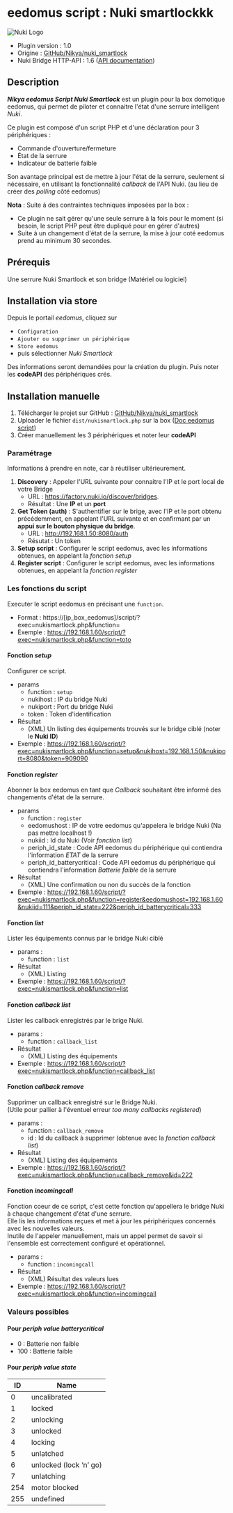 # eedomus script : Nuki smartlockkk

![Nuki Logo](dist/img/nikya_nukismartlock "Logo Nuki smartlock by Nikya")

* Plugin version : 1.0
* Origine : [GitHub/Nikya/nuki_smartlock](https://github.com/Nikya/eedomusScript_nuki_smartlock "Origine sur GitHub")
* Nuki Bridge HTTP-API : 1.6 ([API documentation](https://nuki.io/fr/api/))

## Description
***Nikya eedomus Script Nuki Smartlock*** est un plugin pour la box domotique eedomus, qui permet de piloter et connaitre l'état d'une serrure intelligent _Nuki_.

Ce plugin est composé d'un script PHP et d'une déclaration pour 3 périphériques :
- Commande d'ouverture/fermeture
- État de la serrure
- Indicateur de batterie faible

Son avantage principal est de mettre à jour l'état de la serrure, seulement si nécessaire, en utilisant la fonctionnalité _callback_ de l'API Nuki. (au lieu de créer des _polling_ côté eedomus)

**Nota** : Suite à des contraintes techniques imposées par la box :
* Ce plugin ne sait gérer qu'une seule serrure à la fois pour le moment (si besoin, le script PHP peut être dupliqué pour en gérer d'autres)
* Suite à un changement d'état de la serrure, la mise à jour coté eedomus prend au minimum 30 secondes.

## Prérequis

Une serrure Nuki Smartlock et son bridge (Matériel ou logiciel)

## Installation via store

Depuis le portail _eedomus_, cliquez sur
- `Configuration`
- `Ajouter ou supprimer un périphérique`
- `Store eedomus`
- puis sélectionner _Nuki Smartlock_

Des informations seront demandées pour la création du plugin. Puis noter les **codeAPI** des périphériques crés.

## Installation manuelle

1. Télécharger le projet sur GitHub : [GitHub/Nikya/nuki_smartlock](https://github.com/Nikya/eedomusScript_nuki_smartlock "Origine sur GitHub")
1. Uploader le fichier `dist/nukismartlock.php` sur la box ([Doc eedomus script](http://doc.eedomus.com/view/Scripts#Script_HTTP_sur_la_box_eedomus))
2. Créer manuellement les 3 périphériques et noter leur **codeAPI**

### Paramétrage

Informations à prendre en note, car à réutiliser ultérieurement.

1. **Discovery** : Appeler l'URL suivante pour connaitre l'IP et le port local de votre Bridge
	* URL : https://factory.nuki.io/discover/bridges.
	* Résultat : Une **IP** et un **port**
2. **Get Token (auth)** : S'authentifier sur le brige, avec l'IP et le port obtenu précédemment, en appelant l'URL suivante et en confirmant par un **appui sur le bouton physique du bridge**.
 	* URL : http://192.168.1.50:8080/auth
 	* Résutat : Un token
3. **Setup script** : Configurer le script eedomus, avec les informations obtenues, en appelant la _fonction setup_
5. **Register script** : Configurer le script eedomus, avec les informations obtenues, en appelant la _fonction register_

### Les fonctions du script

Executer le script eedomus en précisant une `function`.

* Format : https://[ip_box_eedomus]/script/?exec=nukismartlock.php&function=
* Exemple : https://192.168.1.60/script/?exec=nukismartlock.php&function=toto

#### Fonction _setup_

Configurer ce script.

* params
	- function : `setup`
	- nukihost : IP du bridge Nuki
	- nukiport : Port du bridge Nuki
	- token : Token d'identification
* Résultat
	- (XML) Un listing des équipements trouvés sur le bridge ciblé (noter le **Nuki ID**)
* Exemple : https://192.168.1.60/script/?exec=nukismartlock.php&function=setup&nukihost=192.168.1.50&nukiport=8080&token=909090

#### Fonction _register_

Abonner la box eedomus en tant que _Callback_ souhaitant être informé des changements d'état de la serrure.

* params
	- function : `register`
	- eedomushost : IP de votre eedomus qu'appelera le bridge Nuki (Na pas mettre localhost !)
	- nukiid : Id du Nuki (Voir _fonction list_)
	- periph_id_state : Code API eedomus du périphérique qui contiendra l'information _ETAT_ de la serrure
	- periph_id_batterycritical : Code API eedomus du périphérique qui contiendra l'information _Batterie faible_ de la serrure
* Résultat
	- (XML) Une confirmation ou non du succès de la fonction
* Exemple : https://192.168.1.60/script/?exec=nukismartlock.php&function=register&eedomushost=192.168.1.60&nukiid=111&periph_id_state=222&periph_id_batterycritical=333

#### Fonction _list_

Lister les équipements connus par le bridge Nuki ciblé

* params :
	- function : `list`
* Résultat
	- (XML) Listing
* Exemple : https://192.168.1.60/script/?exec=nukismartlock.php&function=list

#### Fonction _callback list_

Lister les callback enregistrés par le brige Nuki.

* params :
	- function : `callback_list`
* Résultat
	- (XML) Listing des équipements
* Exemple : https://192.168.1.60/script/?exec=nukismartlock.php&function=callback_list

#### Fonction _callback remove_

Supprimer un callback enregistré sur le Bridge Nuki.  
(Utile pour pallier à l'éventuel erreur _too many callbacks registered_)

* params :
	- function : `callback_remove`
	- id : Id du callback à supprimer (obtenue avec la _fonction callback list_)
* Résultat
	- (XML) Listing des équipements
* Exemple : https://192.168.1.60/script/?exec=nukismartlock.php&function=callback_remove&id=222

#### Fonction _incomingcall_

Fonction coeur de ce script, c'est cette fonction qu'appellera le bridge Nuki à chaque changement d'état d'une serrure.  
Elle lis les informations reçues et met à jour les périphériques concernés avec les nouvelles valeurs.  
Inutile de l'appeler manuellement, mais un appel permet de savoir si l'ensemble est correctement configuré et opérationnel.

* params :
	- function : `incomingcall`
* Résultat
	- (XML) Résultat des valeurs lues
* Exemple : https://192.168.1.60/script/?exec=nukismartlock.php&function=incomingcall

### Valeurs possibles

#### Pour _periph value batterycritical_

* 0 : Batterie non faible
* 100 : Batterie faible

#### Pour _periph value state_

ID  | Name
----|-----------------------
0   | uncalibrated
1   | locked
2   | unlocking
3   | unlocked
4   | locking
5   | unlatched
6   | unlocked (lock ‘n’ go)
7   | unlatching
254 | motor blocked
255 | undefined
